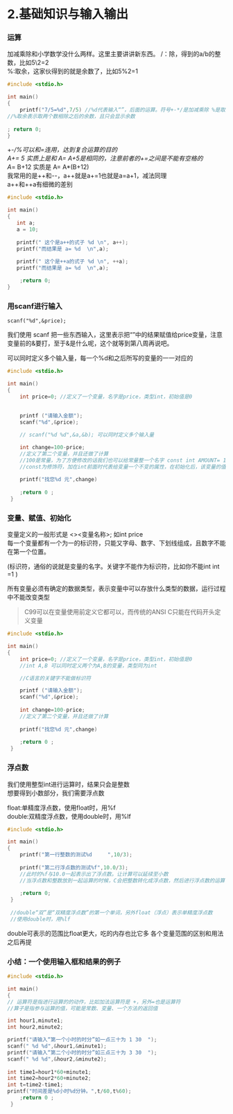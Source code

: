 # 2.基础知识与输入输出

### 运算
加减乘除和小学数学没什么两样。这里主要讲讲新东西。
/：除，得到的a/b的整数，比如5\2=2  
%:取余，这家伙得到的就是余数了，比如5%2=1  

```c
#include <stdio.h>

int main()
{
	printf("7/5=%d",7/5) //%d代表输入“”，后面的运算。符号+-*/是加减乘除 %是取余 （）是括号 
//%取余表示取两个数相除之后的余数，且只会显示余数
	
; return 0;
}
```

+-*/%可以和=连用，达到复合运算的目的   
A+= 5 实质上是和 A= A+5是相同的，注意前者的+=之间是不能有空格的  
A*= B+12 实质是 A= A*(B+12)   
我常用的是++和--，a++就是a+=1也就是a=a+1，减法同理  
a++和++a有细微的差别

```c
#include <stdio.h>

int main()
{
   int a;
   a = 10;
   
   printf(" 这个是a++的式子 %d \n", a++);
   printf("而结果是 a= %d  \n",a);
   
   printf(" 这个是++a的式子 %d \n", ++a); 
   printf("而结果是 a= %d  \n",a); 

   	;return 0;
} 
```

### 用scanf进行输入
	scanf("%d",&price);


我们使用 scanf 把一些东西输入，这里表示把“”中的结果赋值给price变量，注意变量前的&要打，至于&是什么呢，这个就等到第八周再说吧。

可以同时定义多个输入量，每一个%d和之后所写的变量的一一对应的

```C
#include <stdio.h>

int main()
{
	int price=0; //定义了一个变量，名字是price，类型int，初始值是0
	
	
	printf ("请输入金额");
	scanf("%d",&price);

	// scanf("%d %d",&a,&b); 可以同时定义多个输入量

	int change=100-price;
	//定义了第二个变量，并且还做了计算 
	//100是常量，为了方便修改的话我们也可以给常量整一个名字 const int AMOUNT= 100即可 
	//const为修饰符，加在int前面时代表给变量一个不变的属性，在初始化后，该变量的值便不能修改 
	
	printf("找您%d 元",change)
	
	;return 0 ;
 } 
```  

### 变量、赋值、初始化
变量定义的一般形式是 <><变量名称>;  如int price  
每一个变量都有一个为一的标识符，只能又字母、数字、下划线组成，且数字不能在第一个位置。

(标识符，通俗的说就是变量的名字。关键字不能作为标识符，比如你不能int int =1 )

所有变量必须有确定的数据类型，表示变量中可以存放什么类型的数据，运行过程中不能改变类型

>C99可以在变量使用前定义它都可以，而传统的ANSI C只能在代码开头定义变量



```C
#include <stdio.h>

int main()
{
	int price=0; //定义了一个变量，名字是price，类型int，初始值是0
	//int A,B 可以同时定义两个为A,B的变量，类型同为int 

	//C语言的关键字不能做标识符 

	printf ("请输入金额");
	scanf("%d",&price);
	
	int change=100-price;
	//定义了第二个变量，并且还做了计算 
	
	printf("找您%d 元",change)
	
	;return 0 ;
 } 
```

### 浮点数
我们使用整型int进行运算时，结果只会是整数  
想要得到小数部分，我们需要浮点数  

float:单精度浮点数，使用float时，用%f     
double:双精度浮点数，使用double时，用%lf     

```C
#include <stdio.h>

int main()
{
	printf("第一行整数的测试%d     ",10/3);
	
	printf("第二行浮点数的测试%f",10.0/3); 
	//此时的%f与10.0一起表示出了浮点数。让计算可以延续至小数 
	//当浮点数和整数放到一起运算的时候，C会把整数转化成浮点数，然后进行浮点数的运算 
	
	;return 0;
 }
 
 //double“双”是“双精度浮点数”的第一个单词，另外float（浮点）表示单精度浮点数 
 //使用double时，用%lf 

```

double可表示的范围比float更大，吃的内存也比它多
各个变量范围的区别和用法之后再提   

### 小结：一个使用输入框和结果的例子
```C
#include <stdio.h>

int main()
{
// 运算符是指进行运算的的动作，比如加法运算符是 +，另外=也是运算符 
//算子是指参与运算的值，可能是常数、变量、一个方法的返回值 

int hour1,minute1;
int hour2,minute2;

printf("请输入“第一个小时的时分”如一点三十为 1 30  "); 
scanf(" %d %d",&hour1,&minute1);
printf("请输入“第二个小时的时分”如三点三十为 3 30  "); 
scanf(" %d %d",&hour2,&minute2);
	
int time1=hour1*60+minute1;
int time2=hour2*60+minute2;
int t=time2-time1;
printf("时间差是%d小时%d分钟。",t/60,t%60);
	;return 0 ;
 } 
```  



